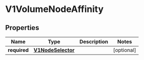 

# V1VolumeNodeAffinity

## Properties

Name | Type | Description | Notes
------------ | ------------- | ------------- | -------------
**required** | [**V1NodeSelector**](V1NodeSelector.md) |  |  [optional]



